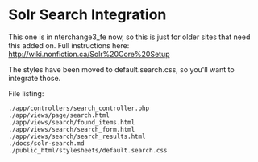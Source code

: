 Solr Search Integration
=======================

This one is in nterchange3_fe now, so this is just for older sites
that need this added on. Full instructions here: <http://wiki.nonfiction.ca/Solr%20Core%20Setup>

The styles have been moved to default.search.css, so you'll want to
integrate those.

File listing:

    ./app/controllers/search_controller.php
    ./app/views/page/search.html
    ./app/views/search/found_items.html
    ./app/views/search/search_form.html
    ./app/views/search/search_results.html
    ./docs/solr-search.md
    ./public_html/stylesheets/default.search.css

 